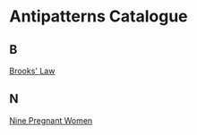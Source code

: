 # Antipatterns Catalogue
## B
[Brooks' Law](catalogue/Brooks_Law.md)
## N
[Nine Pregnant Women](catalog/Nine_Pregnant_Women.md)

